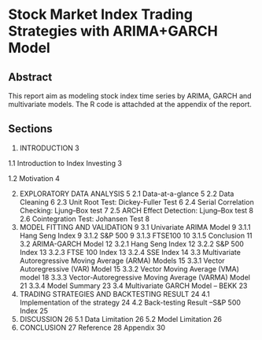 # Stock Market Index Trading Strategies with ARIMA+GARCH Model
## Abstract
This report aim as modeling stock index time series by ARIMA, GARCH and multivariate models. The R code is attachded at the appendix of the report. 

## Sections
1.	INTRODUCTION	3

1.1	Introduction to Index Investing	3

1.2	Motivation	4

2.	EXPLORATORY DATA ANALYSIS	5
2.1	Data-at-a-glance	5
2.2	Data Cleaning	6
2.3	Unit Root Test: Dickey-Fuller Test	6
2.4	Serial Correlation Checking: Ljung–Box test	7
2.5	ARCH Effect Detection: Ljung–Box test	8
2.6	Cointegration Test: Johansen Test	8
3.	MODEL FITTING AND VALIDATION	9
3.1	Univariate ARIMA Model	9
3.1.1 Hang Seng Index	9
3.1.2 S&P 500	9
3.1.3 FTSE100	10
3.1.5 Conclusion	11
3.2	ARIMA-GARCH Model	12
3.2.1 Hang Seng Index	12
3.2.2 S&P 500 Index	13
3.2.3 FTSE 100 Index	13
3.2.4 SSE Index	14
3.3	Multivariate Autoregressive Moving Average (ARMA) Models	15
3.3.1 Vector Autoregressive (VAR) Model	15
3.3.2 Vector Moving Average (VMA) model	18
3.3.3 Vector-Autoregressive Moving Average (VARMA) Model	21
3.3.4 Model Summary	23
3.4	Multivariate GARCH Model – BEKK	23
4.	TRADING STRATEGIES AND BACKTESTING RESULT	24
4.1	Implementation of the strategy	24
4.2	Back-testing Result –S&P 500 Index	25
5.	DISCUSSION	26
5.1	Data Limitation	26
5.2	Model Limitation	26
6.	CONCLUSION	27
Reference	28
Appendix	30
